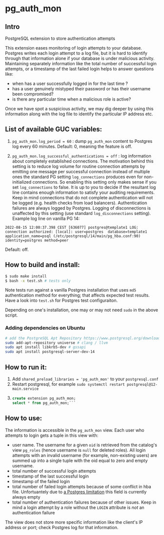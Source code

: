 # pg_auth_mon

## Intro

PostgreSQL extension to store authentication attempts

This extension eases monitoring of login attempts to your
database. Postgres writes each login attempt to a log file, but it is
hard to identify through that information alone if your database
is under malicious activity. Maintaining separately information like the total number of successful login attempts, or a timestamp of the last failed login helps to answer questions like:
- when has a user successfully logged in for the last time ?
- has a user genuinely mistyped their password or has their username been
compromised?
- is there any particular time when a malicious role is active?

Once we have spot a suspicious activity, we may dig
deeper by using this information along with the log file to identify the
particular IP address etc.

## List of available GUC variables:

1. `pg_auth_mon.log_period = 60` : dump `pg_auth_mon` content to Postgres log every 60 minutes. Default: 0, meaning the feature is off.

2. `pg_auth_mon.log_successful_authentications = off` : log information about completely established connections.
The motivation behind this setting is to reduce log volume for routine connection attempts by emitting one message per successful connection instead of multiple ones the standard PG setting `log_connections` produces even for non-initialized connections. So enabling this setting only makes sense if you set `log_connections` to false. It is up to you to decide if the resultant log line contains enough information to satisfy your auditing requirements. Keep in mind connections that do not complete authentication will not be logged (e.g. health checks from load balancers). Authentication failures are always logged by Postgres. Logging of disconnections is unaffected by this setting (use standard `log_disconnections` setting). Example log line on vanilla PG 14: 
```
2022-08-15 12:00:37.398 CEST [636077] postgres@template1 LOG:  connection authorized: [local]: user=postgres  database=template1 application_name=psql (/etc/postgresql/14/main/pg_hba.conf:90) identity=postgres method=peer
```
Default: off.

## How to build and install:

```bash
$ sudo make install
$ bash -x test.sh # tests only
```

Note tests run against a vanilla Postgres installation that uses `md5` authentication method for everything;
that affects expected test results. Have a look into `test.sh` for Postgres test configuraiton.

Depending on one's installation, one may or may not need `sudo` in the above script.

### Adding dependencies on Ubuntu

```bash
# add the PostgreSQL Apt Repository https://www.postgresql.org/download/linux/ubuntu/
sudo add-apt-repository universe # clang / llvm
sudo apt install libkrb5-dev # gssapi
sudo apt install postgresql-server-dev-14
```


## How to run it:

1. Add `shared_preload_libraries = 'pg_auth_mon'` to your `postgresql.conf`
2. Restart postgresql, for example `sudo systemctl restart postgresql@12-main.service`
3. ```sql
   create extension pg_auth_mon;
   select * from pg_auth_mon;```

## How to use:

The information is accessible in the `pg_auth_mon` view. Each user who attempts to login gets a tuple in this view with:
- user name. The username for a given `oid` is retrieved from the catalog's view `pg_roles` (hence username is `null` for deleted roles). All login attempts with an invalid username (for example, non-existing users) are summed up into a single tuple with the oid equal to zero and empty username. 
- total number of successful login attempts
- timestamp of the last successful login
- timestamp of the failed login
- total number of failed login attempts because of some conflict in hba file. Unfortuantely due to [a Postgres limitation](https://github.com/RafiaSabih/pg_auth_mon/issues/10) this field is currently always empty
- total number of authentication failures because of other issues. Keep in mind a login attempt by a role without the `LOGIN` attribute is *not* an authentication failure

The view does not store more specific information like the client's IP address or port; check Postgres log for that information. 

